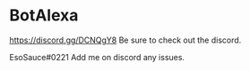 # BotAlexa

https://discord.gg/DCNQgY8 
Be sure to check out the discord.

EsoSauce#0221
Add me on discord any issues.